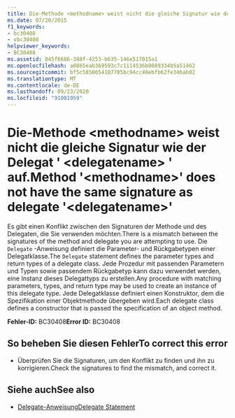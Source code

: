 ```yaml
---
title: Die-Methode <methodname> weist nicht die gleiche Signatur wie der Delegat ' <delegatename> ' auf.
ms.date: 07/20/2015
f1_keywords:
- bc30408
- vbc30408
helpviewer_keywords:
- BC30408
ms.assetid: 845f6686-388f-4253-b635-146e517015a1
ms.openlocfilehash: a0865eab369593c7c1114536b9089334b5a51462
ms.sourcegitcommit: bf5c5850654187705bc94cc40ebfb62fe346ab02
ms.translationtype: MT
ms.contentlocale: de-DE
ms.lasthandoff: 09/23/2020
ms.locfileid: "91081959"
---
```

# <a name="method-methodname-does-not-have-the-same-signature-as-delegate-delegatename"></a><span data-ttu-id="748dc-102">Die-Methode \<methodname> weist nicht die gleiche Signatur wie der Delegat ' \<delegatename> ' auf.</span><span class="sxs-lookup"><span data-stu-id="748dc-102">Method '\<methodname>' does not have the same signature as delegate '\<delegatename>'</span></span>

<span data-ttu-id="748dc-103">Es gibt einen Konflikt zwischen den Signaturen der Methode und des Delegaten, die Sie verwenden möchten.</span><span class="sxs-lookup"><span data-stu-id="748dc-103">There is a mismatch between the signatures of the method and delegate you are attempting to use.</span></span> <span data-ttu-id="748dc-104">Die `Delegate` -Anweisung definiert die Parameter- und Rückgabetypen einer Delegatklasse.</span><span class="sxs-lookup"><span data-stu-id="748dc-104">The `Delegate` statement defines the parameter types and return types of a delegate class.</span></span> <span data-ttu-id="748dc-105">Jede Prozedur mit passenden Parametern und Typen sowie passendem Rückgabetyp kann dazu verwendet werden, eine Instanz dieses Delegattyps zu erstellen.</span><span class="sxs-lookup"><span data-stu-id="748dc-105">Any procedure with matching parameters, types, and return type may be used to create an instance of this delegate type.</span></span> <span data-ttu-id="748dc-106">Jede Delegatklasse definiert einen Konstruktor, dem die Spezifikation einer Objektmethode übergeben wird.</span><span class="sxs-lookup"><span data-stu-id="748dc-106">Each delegate class defines a constructor that is passed the specification of an object method.</span></span>  
  
 <span data-ttu-id="748dc-107">**Fehler-ID:** BC30408</span><span class="sxs-lookup"><span data-stu-id="748dc-107">**Error ID:** BC30408</span></span>  
  
## <a name="to-correct-this-error"></a><span data-ttu-id="748dc-108">So beheben Sie diesen Fehler</span><span class="sxs-lookup"><span data-stu-id="748dc-108">To correct this error</span></span>  
  
- <span data-ttu-id="748dc-109">Überprüfen Sie die Signaturen, um den Konflikt zu finden und ihn zu korrigieren.</span><span class="sxs-lookup"><span data-stu-id="748dc-109">Check the signatures to find the mismatch, and correct it.</span></span>  
  
## <a name="see-also"></a><span data-ttu-id="748dc-110">Siehe auch</span><span class="sxs-lookup"><span data-stu-id="748dc-110">See also</span></span>

- [<span data-ttu-id="748dc-111">Delegate-Anweisung</span><span class="sxs-lookup"><span data-stu-id="748dc-111">Delegate Statement</span></span>](../language-reference/statements/delegate-statement.md)
